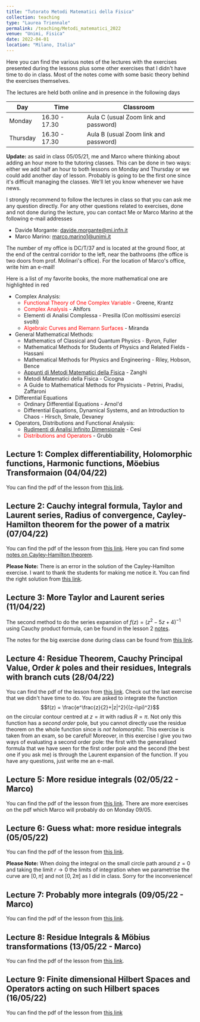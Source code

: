 ```yaml
---
title: "Tutorato Metodi Matematici della Fisica"
collection: teaching
type: "Laurea Triennale"
permalink: /teaching/Metodi_matematici_2022
venue: "Unimi, Fisica"
date: 2022-04-01
location: "Milano, Italia"
---
```


Here you can find the various notes of the lectures with the exercises presented during the lessons plus some other exercises that I didn't have time to do in class. Most of the notes come with some basic theory behind the exercises themselves.

The lectures are held both online and in presence in the following days

| Day       | Time            | Classroom                             |
| --------  | --------------- | ------------------------------------- |
| Monday    | 16.30 - 17.30   | Aula C (usual Zoom link and password) |
| Thursday  | 16.30 - 17.30   | Aula B (usual Zoom link and password) |

**Update:** as said in class 05/05/21, me and Marco where thinking about adding an hour more to the tutoring classes. This can be done in two ways: either we add half an hour to both lessons on Monday and Thursday or we could add another day of lesson. Probably is going to be the first one since it's difficult managing the classes. We'll let you know whenever we have news.

I strongly recommend to follow the lectures in class so that you can ask me any question directly. For any other questions related to exercises, done and not done during the lecture, you can contact Me or Marco Marino at the following e-mail addresses

* Davide Morgante: davide.morgante@mi.infn.it
* Marco Marino: marco.marino1@unimi.it

The number of my office is DC/T/37 and is located at the ground floor, at the end of the central corridor to the left, near the bathrooms (the office is two doors from prof. Molinari's office). For the location of Marco's office, write him an e-mail!

Here is a list of my favorite books, the more mathematical one are highlighted in red  

  * Complex Analysis:
    * <span style="color:red">Functional Theory of One Complex Variable</span> - Greene, Krantz
    * <span style="color:red">Complex Analysis</span> - Ahlfors
    * Elementi di Analisi Complessa - Presilla (Con moltissimi esercizi svolti)
    * <span style="color:red">Algebraic Curves and Riemann Surfaces</span> - Miranda
  * General Mathematical Methods:
    * Mathematics of Classical and Quantum Physics - Byron, Fuller
    * Mathematical Methods for Students of Physics and Related Fields - Hassani
    * Mathematical Methods for Physics and Engineering - Riley, Hobson, Bence
    * [Appunti di Metodi Matematici della Fisica](https://www.ge.infn.it/~zanghi/metodi/ZUL.pdf) - Zanghì
    * Metodi Matematici della Fisica - Cicogna
    * A Guide to Mathematical Methods for Physicists - Petrini, Pradisi, Zaffaroni
  * Differential Equations
    * Ordinary Differential Equations - Arnol'd
    * Differential Equations, Dynamical Systems, and an Introduction to Chaos - Hirsch, Smale, Devaney
  * Operators, Distributions and Functional Analysis:
    * [Rudimenti di Analisi Infinito Dimensionale](https://www.roma1.infn.it/~cesi/rudimenti/RAID-s-v03.pdf) - Cesi
    * <span style="color:red">Distributions and Operators</span> - Grubb

## Lecture 1: Complex differentiability, Holomorphic functions, Harmonic functions, Möebius Transformaion (04/04/22)
You can find the pdf of the lesson from [this link](http://DavideMorgante.github.io/files/Lezione1.pdf).

## Lecture 2: Cauchy integral formula, Taylor and Laurent series, Radius of convergence, Cayley-Hamilton theorem for the power of a matrix (07/04/22)
You can find the pdf of the lesson from [this link](http://DavideMorgante.github.io/files/Lezione2.pdf).
Here you can find some [notes on Cayley-Hamilton theorem](https://web.mit.edu/2.151/www/Handouts/CayleyHamilton.pdf).

**Please Note:** There is an error in the solution of the Cayley-Hamilton exercise. I want to thank the students for making me notice it. You can find the right solution from [this link](http://DavideMorgante.github.io/files/CH_corretto.pdf).

## Lecture 3: More Taylor and Laurent series (11/04/22)
The second method to do the series expansion of $f(z) = (z^2-5z+4)^{-1}$ using Cauchy product formula, can be found in the lesson 2 [notes](http://DavideMorgante.github.io/files/Lezione2.pdf).

The notes for the big exercise done during class can be found from [this link](http://DavideMorgante.github.io/files/Lezione3.pdf).

## Lecture 4: Residue Theorem, Cauchy Principal Value, Order $k$ poles and their residues, Integrals with branch cuts (28/04/22)
You can find the pdf of the lesson from [this link](http://DavideMorgante.github.io/files/Lezione4.pdf). Check out the last exercise that we didn't have time to do. You are asked to integrate the function $$f(z) = \frac{e^\frac{z}{2}+|z|^2}{(z-i\pi)^2}$$ on the circular contour centred at $z=i\pi$ with radius $R=\pi$. Not only this function has a *second order* pole, but you cannot directly use the residue theorem on the whole function since is *not holomorphic*. This exercise is taken from an exam, so be careful! Moreover, in this exercise I give you two ways of evaluating a second order pole: the first with the generalised formula that we have seen for the first order pole and the second (the best one if you ask me) is through the Laurent expansion of the function. If you have any questions, just write me an e-mail.

## Lecture 5: More residue integrals (02/05/22 - Marco)
You can find the pdf of the lesson from [this link](http://DavideMorgante.github.io/files/lezione5.pdf). There are more exercises on the pdf which Marco will probably do on Monday 09/05.

## Lecture 6: Guess what: more residue integrals (05/05/22)
You can find the pdf of the lesson from [this link](http://DavideMorgante.github.io/files/Lezione6.pdf).

**Please Note:** When doing the integral on the small circle path around $z=0$ and taking the limit $r\rightarrow 0$ the limits of integration when we parametrise the curve are $[0,\pi]$ and not $[0,2\pi]$ as I did in class. Sorry for the inconvenience!

## Lecture 7: Probably more integrals (09/05/22 - Marco)
You can find the pdf of the lesson from [this link](http://DavideMorgante.github.io/files/Lezione5.pdf).

## Lecture 8: Residue Integrals & Möbius transformations (13/05/22 - Marco)
You can find the pdf of the lesson from [this link](http://DavideMorgante.github.io/files/Lezione8.pdf).

## Lecture 9: Finite dimensional Hilbert Spaces and Operators acting on such Hilbert spaces (16/05/22)
You can find the pdf of the lesson from [this link](http://DavideMorgante.github.io/files/Lezione9.pdf)
